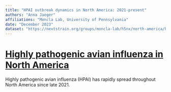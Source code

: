 ```yaml
---
title: "HPAI outbreak dynamics in North America: 2021-present"
authors: "Anna Jaeger"
affiliations: "Moncla Lab, University of Pennsylvania"
date: "December 2023"
dataset: "https://nextstrain.org/groups/moncla-lab/h5nx/north-america/ha"
---
```

# [Highly pathogenic avian influenza in North America](https://nextstrain.org/groups/moncla-lab/h5nx/north-america/ha?c=flyway&p=grid&r=division) 

Highly pathogenic avian influenza (HPAI) has rapidly spread throughout North America since late 2021.

